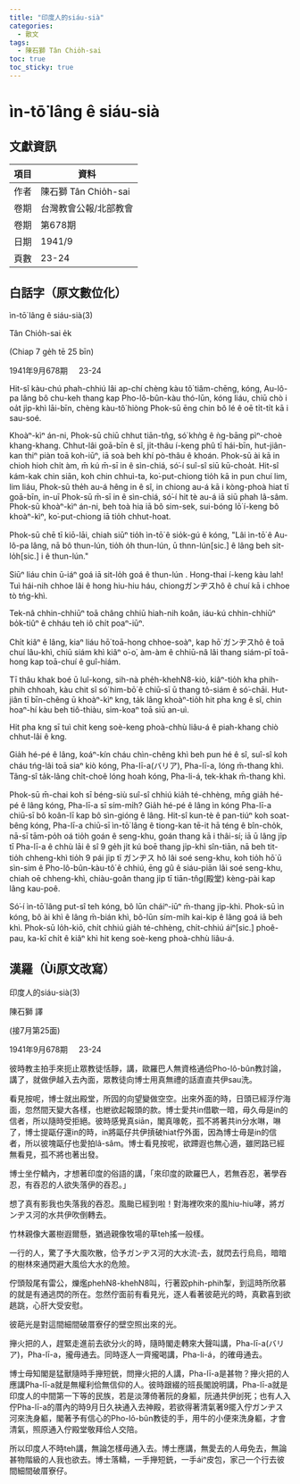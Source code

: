```yaml
---
title: "印度人的siáu-sià"
categories:
  - 散文
tags:
  - 陳石獅 Tân Chio̍h-sai
toc: true
toc_sticky: true
---
```


# ìn-tō͘ lâng ê siáu-sià

## 文獻資訊

| 項目 | 資料 |
|---|---|
| 作者 | 陳石獅 Tân Chio̍h-sai |
| 卷期 | 台灣教會公報/北部教會 |
| 卷期 | 第678期 |
| 日期 | 1941/9 |
| 頁數 | 23-24 |

## 白話字（原文數位化）

ìn-tō͘ lâng ê siáu-sià(3)

Tân Chio̍h-sai e̍k

(Chiap 7 ge̍h tē 25 bīn)

1941年9月678期     23-24

Hit-sî kàu-chú phah-chhiú lâi ap-chí chèng kàu tô͘ tiâm-chēng, kóng, Au-lô-pa lâng bô chu-keh thang kap Pho-lô-bûn-kàu thó-lūn, kóng liáu, chiū chò i oa̍t ji̍p-khì lāi-bīn, chèng kàu-tô͘ hiòng Phok-sū ēng chin bô lé ê oē ti̍t-ti̍t kā i sau-soé.

Khoàⁿ-kìⁿ án-ni, Phok-sū chiū chhut tiān-tn̂g, só͘ khǹg ê ǹg-bāng pìⁿ-choè khang-khang. Chhut-lâi goā-bīn ê sî, ji̍t-thâu í-keng phû tī hái-bīn, hut-jiân-kan thiⁿ piàn toā koh-iūⁿ, iā soà beh khí pò-thâu ê khoán. Phok-sū ài kā in chioh hioh chi̍t àm, m̄ kú m̄-sī in ê sìn-chiá, só͘-í suî-sî siū kū-choa̍t. Hit-sî kám-kak chin siān, koh chin chhuì-ta, ko͘-put-chiong tio̍h kā in pun chuí lim, lim liáu, Phok-sū the̍h au-á hêng in ê sî, in chiong au-á kā i kòng-phoà hiat tī goā-bīn, in-uī Phok-sū m̄-sī in ê sìn-chiá, só͘-í hit tè au-á iā siū phah lâ-sâm. Phok-sū khoàⁿ-kìⁿ án-ni, beh toà hia iā bô sim-sek, sui-bóng lō͘ í-keng bô khoàⁿ-kìⁿ, ko͘-put-chiong iā tio̍h chhut-hoat.

Phok-sū chē tī kiō-lāi, chiah siūⁿ tio̍h ìn-tō͘ ê sio̍k-gú ê kóng, "Lâi ìn-tō͘ ê Au-lô-pa lâng, nā bô thun-lún, tio̍h o̍h thun-lún, ū thnn-lún[sic.] ê lâng beh si̍t-lo̍h[sic.] i ê thun-lún."

Siūⁿ liáu chin ū-iáⁿ goá iā sit-lo̍h goá ê thun-lún . Hong-thai í-keng kàu lah! Tuì hái-nih chhoe lâi ê hong hiu-hiu háu, chiongガンヂスhô ê chuí kā i chhoe tò tńg-khì.

Tek-nâ chhin-chhiūⁿ toā châng chhiū hiah-nih koân, iáu-kú chhin-chhiūⁿ bo̍k-tiûⁿ ê chháu teh iô chi̍t poaⁿ-iūⁿ.

Chi̍t kiâⁿ ê lâng, kiaⁿ liáu hō͘ toā-hong chhoe-soàⁿ, kap hō͘ ガンヂスhô ê toā chuí lâu-khì, chiū siám khì kiâⁿ o͘-o͘, àm-àm ê chhiū-nâ lâi thang siám-pī toā-hong kap toā-chuí ê guî-hiám.

Tī thâu khak boé ū luî-kong, sih-nà phe̍h-khehN8-kiò, kiâⁿ-tio̍h kha phih-phih chhoah, kàu chit sî só͘ him-bō͘ ê chiū-sī ū thang tô-siám ê só͘-chāi. Hut-jiân tī bīn-chêng ū khoàⁿ-kìⁿ kng, ta̍k lâng khoàⁿ-tio̍h hit pha kng ê sî, chin hoaⁿ-hí kàu beh tiô-thiàu, sim-koaⁿ toā siū an-uì.

Hit pha kng sī tuì chit keng soè-keng phoà-chhù liâu-á ê piah-khang chiò chhut-lâi ê kng.

Gia̍h hé-pé ê lâng, koáⁿ-kín cháu chìn-chêng khì beh pun hé ê sî, suî-sî koh cháu tńg-lâi toā siaⁿ kiò kóng, Pha-lī-a(バリア), Pha-lī-a, lóng m̄-thang khì. Tâng-sî ta̍k-lâng chi̍t-choê lóng hoah kóng, Pha-li-á, tek-khak m̄-thang khì.

Phok-sū m̄-chai koh sī béng-siù suî-sî chhiú kia̍h té-chhèng, mn̄g gia̍h hé-pé ê lâng kóng, Pha-lī-a sī sím-mi̍h? Gia̍h hé-pé ê lâng ìn kóng Pha-lī-a chiū-sī bô koân-lī kap bô sìn-gióng ê lâng. Hit-sî kun-tè ê pan-tiúⁿ koh soat-bêng kóng, Pha-lī-a chiū-sī ìn-tō͘ lâng ê tiong-kan tē-it hā téng ê bîn-cho̍k, nā-sī tām-po̍h oá tio̍h goán ê seng-khu, goán thang kā i thâi-sí; iā ū lâng ji̍p tī Pha-lī-a ê chhù lāi ê sî 9 ge̍h ji̍t kú boē thang ji̍p-khì sîn-tiān, nā beh tit-tio̍h chheng-khì tio̍h 9 pái ji̍p tī ガンヂス hô lâi soé seng-khu, koh tio̍h hō͘ ū sìn-sim ê Pho-lô-bûn-kàu-tô͘ ê chhiú, ēng gû ê siáu-piān lâi soé seng-khu, chiah oē chheng-khì, chiàu-goân thang ji̍p tī tiān-tn̂g(殿堂) kèng-pài kap lâng kau-poê.

Só͘-í ìn-tō͘ lâng put-sî teh kóng, bô lūn cháiⁿ-iūⁿ m̄-thang ji̍p-khì. Phok-sū ìn kóng, bô ài khì ê lâng m̄-bián khì, bô-lūn sím-mi̍h kai-kip ê lâng goá iā beh khì. Phok-sū lo̍h-kiō, chi̍t chhiú gia̍h té-chhèng, chi̍t-chhiú áiⁿ[sic.] phoê-pau, ka-kī chi̍t ê kiâⁿ khì hit keng soè-keng phoà-chhù liâu-á.

## 漢羅（Ùi原文改寫）

印度人的siáu-sià(3)

陳石獅 譯

(接7月第25面)

1941年9月678期     23-24

彼時教主拍手來扼止眾教徒恬靜，講，歐羅巴人無資格通佮Pho-lô-bûn教討論，講了，就做伊越入去內面，眾教徒向博士用真無禮的話直直共伊sau洗。

看見按呢，博士就出殿堂，所囥的向望變做空空。出來外面的時，日頭已經浮佇海面，忽然間天變大各樣，也紲欲起報頭的款。博士愛共in借歇一暗，毋久毋是in的信者，所以隨時受拒絕。彼時感覺真siān，閣真喙乾，孤不將著共in分水啉，啉了，博士提甌仔還in的時，in將甌仔共伊摃破hiat佇外面，因為博士毋是in的信者，所以彼塊甌仔也愛拍lâ-sâm。博士看見按呢，欲蹛遐也無心適，雖罔路已經無看見，孤不將也著出發。

博士坐佇轎內，才想著印度的俗語的講，「來印度的歐羅巴人，若無吞忍，著學吞忍，有吞忍的人欲失落伊的吞忍。」

想了真有影我也失落我的吞忍。風颱已經到啦！對海裡吹來的風hiu-hiu哮，將ガンヂス河的水共伊吹倒轉去。

竹林親像大叢樹遐爾懸，猶過親像牧場的草teh搖一般樣。

一行的人，驚了予大風吹散，佮予ガンヂス河的大水流-去，就閃去行烏烏，暗暗的樹林來通閃避大風佮大水的危險。

佇頭殼尾有雷公，爍爁phehN8-khehN8叫，行著跤phih-phih掣，到這時所欣慕的就是有通逃閃的所在。忽然佇面前有看見光，逐人看著彼葩光的時，真歡喜到欲趒跳，心肝大受安慰。

彼葩光是對這間細間破厝寮仔的壁空照出來的光。

攑火把的人，趕緊走進前去欲分火的時，隨時閣走轉來大聲叫講，Pha-lī-a(バリア)，Pha-lī-a，攏毋通去。同時逐人一齊攏喝講，Pha-li-á，的確毋通去。

博士毋知閣是猛獸隨時手攑短銃，問攑火把的人講，Pha-lī-a是甚物？攑火把的人應講Pha-lī-a就是無權利佮無信仰的人。彼時跟綴的班長閣說明講，Pha-lī-a就是印度人的中間第一下等的民族，若是淡薄倚著阮的身軀，阮通共伊刣死；也有人入佇Pha-lī-a的厝內的時9月日久袂通入去神殿，若欲得著清氣著9擺入佇ガンヂス河來洗身軀，閣著予有信心的Pho-lô-bûn教徒的手，用牛的小便來洗身軀，才會清氣，照原通入佇殿堂敬拜佮人交陪。

所以印度人不時teh講，無論怎樣毋通入去。博士應講，無愛去的人毋免去，無論甚物階級的人我也欲去。博士落轎，一手攑短銃，一手áiⁿ皮包，家己一个行去彼間細間破厝寮仔。
